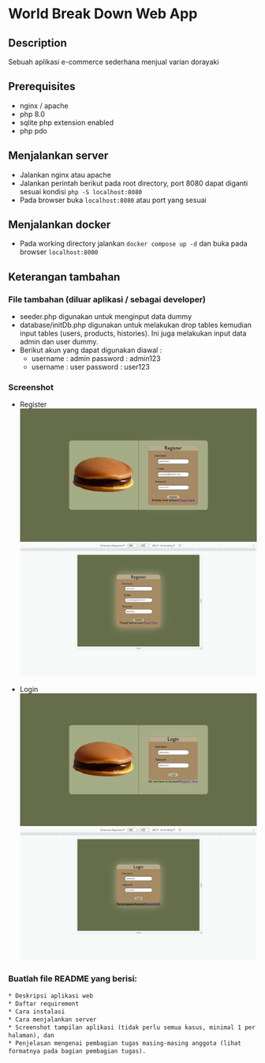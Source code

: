 # World Break Down Web App

## Description
Sebuah aplikasi e-commerce sederhana menjual varian dorayaki

## Prerequisites
- nginx / apache
- php 8.0
- sqlite php extension enabled
- php pdo

## Menjalankan server
- Jalankan nginx atau apache
- Jalankan perintah berikut pada root directory, port 8080 dapat diganti sesuai kondisi
`php -S localhost:8080`
- Pada browser buka `localhost:8080` atau port yang sesuai

## Menjalankan docker
- Pada working directory jalankan `docker compose up -d` dan buka pada browser `localhost:8000`

## Keterangan tambahan

### File tambahan (diluar aplikasi / sebagai developer)
- seeder.php digunakan untuk menginput data dummy
- database/initDb.php digunakan untuk melakukan drop tables kemudian input tables (users, products, histories). Ini juga melakukan input data admin dan user dummy.
- Berikut akun yang dapat digunakan diawal :
    * username : admin  password : admin123
    * username : user password : user123 


### Screenshot
- Register
![Register Desktop](./screenshots/Register_Desktop.png)
![Register Responsive](./screenshots/Register_800x600.png)

- Login
![Login Desktop](./screenshots/Login_Desktop.png)
![Login Responsive](./screenshots/Login_800x600.png)

### Buatlah file README yang berisi:
    * Deskripsi aplikasi web
    * Daftar requirement
    * Cara instalasi
    * Cara menjalankan server
    * Screenshot tampilan aplikasi (tidak perlu semua kasus, minimal 1 per halaman), dan 
    * Penjelasan mengenai pembagian tugas masing-masing anggota (lihat formatnya pada bagian pembagian tugas).



